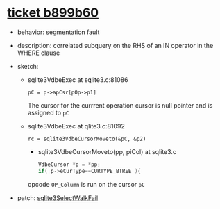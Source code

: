 # [ticket b899b60](https://www.sqlite.org/src/tktview/b899b60)
- behavior: segmentation fault
- description: correlated subquery on the RHS of an IN operator in the WHERE clause
- sketch:
  - sqlite3VdbeExec at sqlite3.c:81086

    `pC = p->apCsr[pOp->p1]`
    
    The cursor for the currrent operation cursor is null pointer and is assigned to `pC`

  - sqlite3VdbeExec at qlite3.c:81092
    
    `rc = sqlite3VdbeCursorMoveto(&pC, &p2)`

    - sqlite3VdbeCursorMoveto(pp, piCol) at sqlite3.c
    
      ```C
      VdbeCursor *p = *pp;
      if( p->eCurType==CURTYPE_BTREE ){
      ```

    opcode `OP_Column` is run on the cursor `pC`

- patch: [sqlite3SelectWalkFail](https://www.sqlite.org/src/info/c7f9f47b239fdd99)

